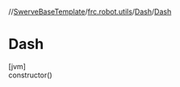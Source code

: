 //[SwerveBaseTemplate](../../../index.md)/[frc.robot.utils](../index.md)/[Dash](index.md)/[Dash](-dash.md)

# Dash

[jvm]\
constructor()
